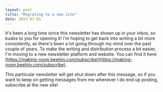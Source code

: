 ```yaml
---
layout: post
title: "Migrating to a new site"
date: 2023-07-01 
---
```


It's been a long time since this newsletter has shown up in your inbox, so kudos to you for opening it! I'm hoping to get back into writing a bit more consistently, as there's been a lot going through my mind over the past couple of years. To make the writing and distribution process a bit easier, I'm moving to a new newsletter platform and website. You can find it here: [https://making-room.beehiiv.com/subscribe](https://making-room.beehiiv.com/subscribe). 

This particular newsletter will get shut down after this message, so if you want to keep on getting messages from me whenever I do end up posting, subscribe at the new site!

